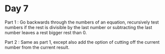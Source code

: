 # Day 7

Part 1 : Go backwards through the numbers of an equation, recursively test numbers if the rest is divisible by the last number or subtracting the last number leaves a rest bigger rest than 0.

Part 2 : Same as part 1, except also add the option of cutting off the current number from the current result.
